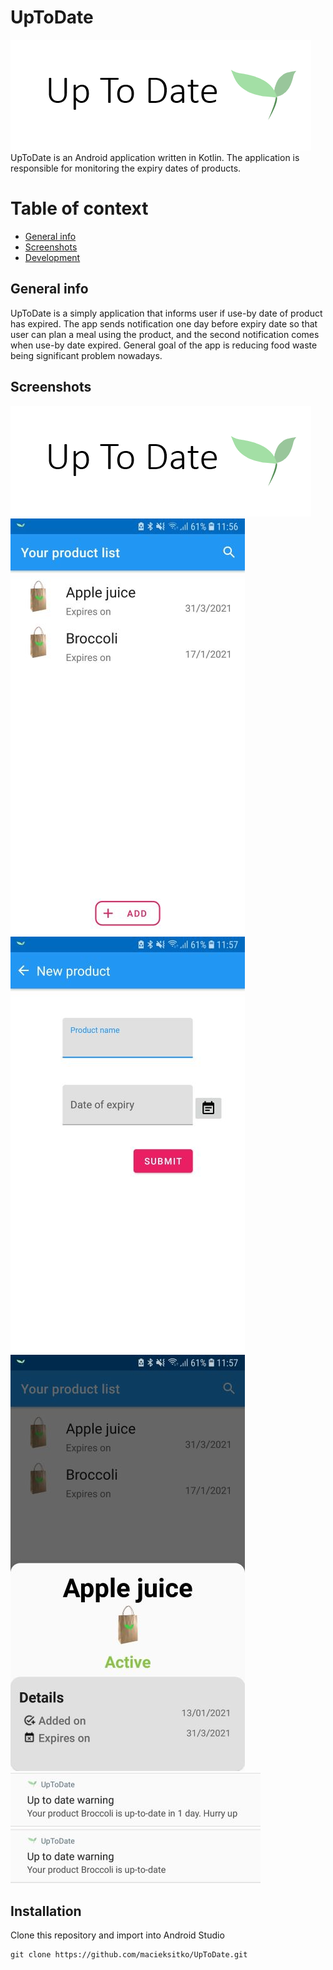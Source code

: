 # UpToDate
![alt text](https://raw.githubusercontent.com/macieksitko/UpToDate/master/screenshots/logo.png)  
UpToDate is an Android application written in Kotlin. The application is responsible for monitoring the expiry dates of products.


# Table of context

  - [General info](#General-info)
  - [Screenshots](#Screenshots)
  - [Development](#Development)


## General info
UpToDate is a simply application that informs user if use-by date of product has expired. The app sends notification one day before expiry date so that user can plan a meal using the product, and the second notification comes when use-by date expired. General goal of the app is reducing food waste being significant problem nowadays.

## Screenshots
![alt text](https://raw.githubusercontent.com/macieksitko/UpToDate/master/screenshots/logo.png)
![alt text](https://raw.githubusercontent.com/macieksitko/UpToDate/master/screenshots/screen1.jpg)
![alt text](https://raw.githubusercontent.com/macieksitko/UpToDate/master/screenshots/screen2.jpg)
![alt text](https://raw.githubusercontent.com/macieksitko/UpToDate/master/screenshots/screen3.jpg)
![alt text](https://raw.githubusercontent.com/macieksitko/UpToDate/master/screenshots/not1.jpg)
![alt text](https://raw.githubusercontent.com/macieksitko/UpToDate/master/screenshots/not2.jpg)
## Installation
Clone this repository and import into Android Studio
```
git clone https://github.com/macieksitko/UpToDate.git
```




